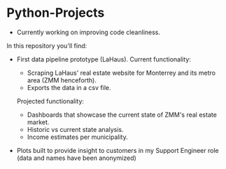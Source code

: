 # Python-Projects

- Currently working on improving code cleanliness.

In this repository you'll find:

- First data pipeline prototype (LaHaus).
  Current functionality:
  - Scraping LaHaus' real estate website for Monterrey and its metro area (ZMM henceforth).
  - Exports the data in a csv file.
  
  Projected functionality:
  - Dashboards that showcase the current state of ZMM's real estate market.
  - Historic vs current state analysis.
  - Income estimates per municipality.

- Plots built to provide insight to customers in my Support Engineer role (data and names have been anonymized)
